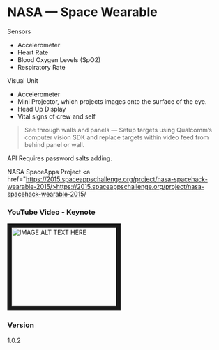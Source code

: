 # NASA — Space Wearable

Sensors

  - Accelerometer
  - Heart Rate
  - Blood Oxygen Levels (SpO2)
  - Respiratory Rate

Visual Unit

 - Accelerometer
 - Mini Projector, which projects images onto the surface of the eye.
 - Head Up Display
 - Vital signs of crew and self

> See through walls and panels — Setup targets using Qualcomm’s computer vision  SDK and replace targets within video feed from behind panel or wall.

API Requires password salts adding.

NASA SpaceApps Project <a href="https://2015.spaceappschallenge.org/project/nasa-spacehack-wearable-2015/>https://2015.spaceappschallenge.org/project/nasa-spacehack-wearable-2015/</a>

### YouTube Video - Keynote
<a href="http://www.youtube.com/watch?feature=player_embedded&v=7bDGZDNFBoQ
" target="_blank"><img src="http://img.youtube.com/vi/7bDGZDNFBoQ/0.jpg" 
alt="IMAGE ALT TEXT HERE" width="240" height="180" border="10" /></a>

### Version
1.0.2
